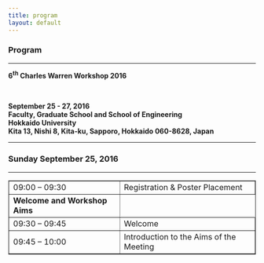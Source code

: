 ```yaml
---
title: program
layout: default
---
```

<!-- MAIN CONTENT -->
<div id="main_content_wrap" class="outer">
  <section id="main_content" class="inner">
<h3>Program</h3>
<hr>
<p><strong>6<sup>th</sup> Charles Warren Workshop 2016</p>
<br>
<p>September 25 - 27, 2016<br>
Faculty, Graduate School and School of Engineering<br>
Hokkaido University<br>
Kita 13, Nishi 8, Kita-ku, Sapporo, Hokkaido 060-8628, Japan</p>
<hr>

<h3> Sunday September 25, 2016</h3>
<hr>
<table border="none">
<tr>
<td>09:00 – 09:30</td>
<td>Registration &amp; Poster Placement </td>
</tr>
<tr>
<td><strong>Welcome and Workshop Aims</strong></td>
</tr>
<tr>
<td>09:30 – 09:45</td>
<td>Welcome</td>
</tr>
<tr>
<td>09:45 – 10:00</td>
<td>Introduction to the Aims of the Meeting</td>
</tr>
</table>
 </section>
</div>
